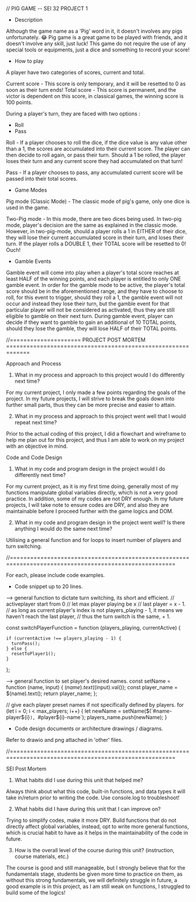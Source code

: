 // PIG GAME -- SEI 32 PROJECT 1

- Description

Although the game name as a 'Pig' word in it, it doesn't involves any pigs unfortunately. 😂
Pig game is a great game to be played with friends, and it doesn't involve any skill, just luck!
This game do not require the use of any special tools or equipments, just a dice and something
to record your score!

- How to play

A player have two categories of scores, current and total.

Current score - This score is only temporary, and it will be resetted to 0 as soon as their turn ends!
Total score - This score is permanent, and the victor is dependent on this score, in classical games, the
winning score is 100 points.

During a player's turn, they are faced with two options :

- Roll
- Pass

Roll - If a player chooses to roll the dice, if the dice value is any value other than a 1, the scores are
accumulated into their current score. The player can then decide to roll again, or pass their turn.
Should a 1 be rolled, the player loses their turn and any current score they had accumulated on that turn!

Pass - If a player chooses to pass, any accumulated current score will be passed into their total scores.

- Game Modes

Pig mode (Classic Mode) - The classic mode of pig's game, only one dice is used in the game.

Two-Pig mode - In this mode, there are two dices being used. In two-pig mode, player's decision are the same as
explained in the classic mode.
However, in two-pig-mode, should a player rolls a 1 in EITHER of their dice, they will lose their
current accumulated score in their turn, and loses their turn.
If the player rolls a DOUBLE 1, their TOTAL score will be resetted to 0! Ouch!

- Gamble Events

Gamble event will come into play when a player's total score reaches at least HALF of the winning points, and each
player is entitled to only ONE gamble event.
In order for the gamble mode to be active, the player's total score should be in the aforementioned range, and they
have to choose to roll, for this event to trigger, should they roll a 1, the gamble event will not occur and instead
they lose their turn, but the gamble event for that particular player will not be considered as activated, thus they
are still eligible to gamble on their next turn.
During gamble event, player can decide if they want to gamble to gain an additional of 10 TOTAL points, should they
lose the gamble, they will lose HALF of their TOTAL points.

//===================== PROJECT POST MORTEM =============================================================

Approach and Process

1. What in my process and approach to this project would I do differently next time?

For my current project, I only made a few points regarding the goals of the project. In my future projects,
I will strive to break the goals down into further small parts, thus they can be more precise and easier to attain.

2. What in my process and approach to this project went well that I would repeat next time?

Prior to the actual coding of this project, I did a flowchart and wireframe to help me plan out for this project,
and thus I am able to work on my project with an objective in mind.

Code and Code Design

1. What in my code and program design in the project would I do differently next time?

For my current project, as it is my first time doing, generally most of my functions manipulate global variables
directly, which is not a very good practice. In addition, some of my codes are not DRY enough.
In my future projects, I will take note to ensure codes are DRY, and also they are maintainable before I proceed
further with the game logics and DOM.

2. What in my code and program design in the project went well? Is there anything I would do the same next time?

Utilising a general function and for loops to insert number of players and turn switching.

//=======================================================================================================

For each, please include code examples.

- Code snippet up to 20 lines.

--> general function to dictate turn switching, its short and efficient.
// activeplayer start from 0
// let max player playing be x
// last player = x - 1.
// as long as current player's index is not players_playing - 1, it means we haven't reach the last player,
// thus the turn switch is the same, + 1.

const switchPlayerFunction = function (players_playing, currentActive) {

    if (currentActive !== players_playing - 1) {
      turnPass();
    } else {
      resetToPlayer1();
    }

};

--> general function to set player's desired names.
const setName = function (name, input) {
$(name).text($(input).val());
const player_name = $(name).text();
return player_name;
};

// give each player preset names if not specifically defined by players.
for (let i = 0; i < max_players; i++) {
let newName = setName($(`#name-player${i}`), `#player${i}-name`);
players_name.push(newName);
}

- Code design documents or architecture drawings / diagrams.

Refer to drawio and png attached in 'other' files.

//=======================================================================================================

SEI Post Mortem

1. What habits did I use during this unit that helped me?

Always think about what this code, built-in functions, and data types it will take in/return prior
to writing the code.
Use console.log to troubleshoot!

2. What habits did I have during this unit that I can improve on?

Trying to simplify codes, make it more DRY. Build functions that do not directly affect global variables,
instead, opt to write more general functions, which is crucial habit to have as it helps in the maintainability
of the code in future.

3. How is the overall level of the course during this unit? (instruction, course materials, etc.)

The course is good and still manageable, but I strongly believe that for the fundamentals stage, students be given
more time to practice on them, as without this strong fundamentals, we will definitely struggle in future, a good
example is in this project, as I am still weak on functions, I struggled to build some of the logics!
